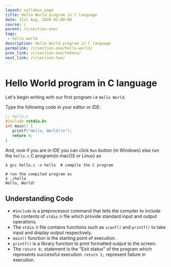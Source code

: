 ```yaml
---
layout: syllabus_page
title: Hello World program in C language
date: 31st Aug, 2020 02:00:00
course: c
parent: /c/section-one/
tags:
 - hello world
description: Hello World program in C language
permalink: /c/section-one/hello-world/
prev_link: /c/section-one/tokens/
next_link: /c/section-two/
---
```


# Hello World program in C language

Let's begin writing with our first program i.e `Hello World`.

Type the following code in your editor or IDE:

```c
// hello.c
#include <stdio.h>
int main() {
   printf("Hello, World!\n");
   return 0;
}
```

And, now if you are in IDE you can click `Run` button (in Windows) else run the `hello.c` C program(in macOS or Linux) as

```shell
$ gcc hello.c -o hello  # compile the C program

# run the compiled program as
$ ./hello
Hello, World!
```

## Understanding Code

- `#include` is a preprocessor command that tells the compiler to include the contents of `stdio.h` file which provide standard input and output operations.
- The `stdio.h` file contains functions such as `scanf()` and `printf()` to take input and display output respectively.
- `main()` function is the starting point of execution.
- `printf()` is a library function to print formatted output to the screen.
- The `return 0;` statement is the "Exit status" of the program which represents successful execution. `return 1;` represent failure in execution.

